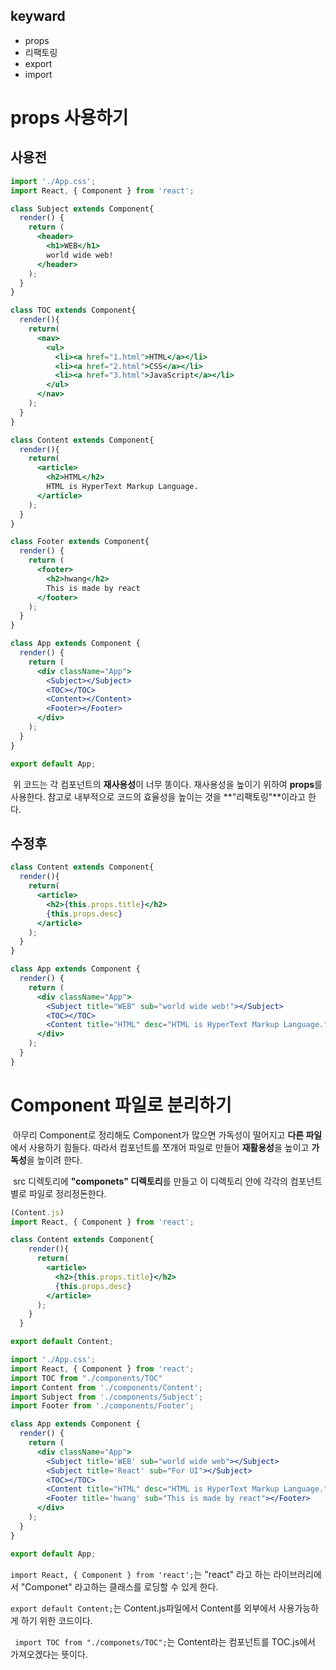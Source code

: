 ## keyward
-  props
- 리팩토링
- export
- import

# props 사용하기

## 사용전

```jsx
import './App.css';
import React, { Component } from 'react';

class Subject extends Component{
  render() {
    return (
      <header>
        <h1>WEB</h1>
        world wide web!
      </header>
    );
  }
}

class TOC extends Component{
  render(){
    return(
      <nav>
        <ul>
          <li><a href="1.html">HTML</a></li>
          <li><a href="2.html">CSS</a></li>
          <li><a href="3.html">JavaScript</a></li>
        </ul>
      </nav>
    );
  }
}

class Content extends Component{
  render(){
    return(
      <article>
        <h2>HTML</h2>
        HTML is HyperText Markup Language.
      </article>
    );
  }
}

class Footer extends Component{
  render() {
    return (
      <footer>
        <h2>hwang</h2>
        This is made by react
      </footer>
    );
  }
}

class App extends Component {
  render() {
    return (
      <div className="App">
        <Subject></Subject>
        <TOC></TOC>
        <Content></Content>
        <Footer></Footer>
      </div>
    );
  }
}

export default App;

```

​	위 코드는 각 컴포넌트의 **재사용성**이 너무 똥이다. 재사용성을 높이기 위하여 **props**를 사용한다.  참고로 내부적으로 코드의 효율성을 높이는 것을 **"리팩토링"**이라고 한다.

## 수정후

```jsx
class Content extends Component{
  render(){
    return(
      <article>
        <h2>{this.props.title}</h2>
        {this.props.desc}
      </article>
    );
  }
}
```

```jsx
class App extends Component {
  render() {
    return (
      <div className="App">
        <Subject title="WEB" sub="world wide web!"></Subject>
        <TOC></TOC>
        <Content title="HTML" desc="HTML is HyperText Markup Language."></Content>
      </div>
    );
  }
}
```

# Component 파일로 분리하기

​	아무리 Component로 정리해도 Component가 많으면 가독성이 떨어지고 **다른 파일**에서 사용하기 힘들다. 따라서 컴포넌트를 쪼개어 파일로 만들어 **재활용성**을 높이고 **가독성**을 높이려 한다.



​	src 디렉토리에 **"componets" 디렉토리**를 만들고 이 디렉토리 안에 각각의 컴포넌트 별로 파일로 정리정돈한다.

```jsx
(Content.js)
import React, { Component } from 'react';

class Content extends Component{
    render(){
      return(
        <article>
          <h2>{this.props.title}</h2>
          {this.props.desc}
        </article>
      );
    }
  }

export default Content;
```

```jsx
import './App.css';
import React, { Component } from 'react';
import TOC from "./components/TOC"
import Content from './components/Content';
import Subject from './components/Subject';
import Footer from './components/Footer';

class App extends Component {
  render() {
    return (
      <div className="App">
        <Subject title='WEB' sub="world wide web"></Subject>
        <Subject title='React' sub="For UI"></Subject>
        <TOC></TOC>
        <Content title="HTML" desc="HTML is HyperText Markup Language."></Content>
        <Footer title='hwang' sub="This is made by react"></Footer>
      </div>
    );
  }
}

export default App;
```

`import React, { Component } from 'react';`는 "react" 라고 하는 라이브러리에서 "Componet" 라고하는 클래스를 로딩할 수 있게 한다.

`export default Content;`는 Content.js파일에서 Content를 외부에서 사용가능하게 하기 위한 코드이다.

` import TOC from "./componets/TOC";`는 Content라는 컴포넌트를 TOC.js에서 가져오겠다는 뜻이다.
